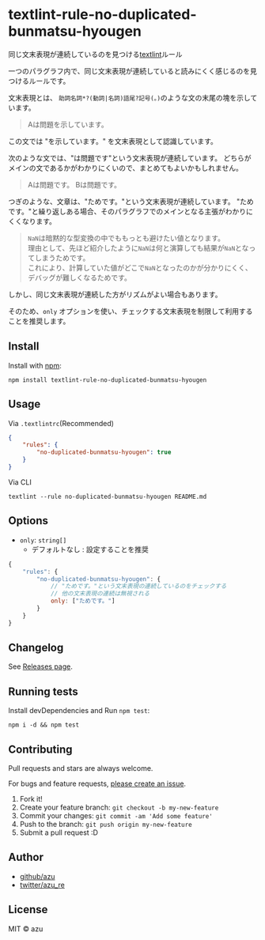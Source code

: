 # textlint-rule-no-duplicated-bunmatsu-hyougen

同じ文末表現が連続しているのを見つける[textlint](https://textlint.github.io/ "textlint")ルール

一つのパラグラフ内で、同じ文末表現が連続していると読みにくく感じるのを見つけるルールです。

文末表現とは、 `助詞名詞*?(動詞|名詞)語尾?記号(。)`のような文の末尾の塊を示しています。

> Aは問題を示しています。

この文では "を示しています。" を文末表現として認識しています。

次のような文では、"は問題です"という文末表現が連続しています。
どちらがメインの文であるかがわかりにくいので、まとめてもよいかもしれません。

> Aは問題です。
> Bは問題です。

つぎのような、文章は、"ためです。"という文末表現が連続しています。
"ためです。"と繰り返しある場合、そのパラグラフでのメインとなる主張がわかりにくくなります。

> `NaN`は暗黙的な型変換の中でももっとも避けたい値となります。  
> 理由として、先ほど紹介したように`NaN`は何と演算しても結果が`NaN`となってしまうためです。  
> これにより、計算していた値がどこで`NaN`となったのかが分かりにくく、デバッグが難しくなるためです。

しかし、同じ文末表現が連続した方がリズムがよい場合もあります。

そのため、`only` オプションを使い、チェックする文末表現を制限して利用することを推奨します。

## Install

Install with [npm](https://www.npmjs.com/):

    npm install textlint-rule-no-duplicated-bunmatsu-hyougen

## Usage

Via `.textlintrc`(Recommended)

```json
{
    "rules": {
        "no-duplicated-bunmatsu-hyougen": true
    }
}
```

Via CLI

```
textlint --rule no-duplicated-bunmatsu-hyougen README.md
```

## Options

- `only`: `string[]`
    - デフォルトなし : 設定することを推奨

```js
{
    "rules": {
        "no-duplicated-bunmatsu-hyougen": {
            // "ためです。"という文末表現の連続しているのをチェックする
            // 他の文末表現の連続は無視される
            only: ["ためです。"]
        }
    }
}
```

## Changelog

See [Releases page](https://github.com/textlint-ja/textlint-rule-no-duplicated-bunmatsu-hyougen/releases).

## Running tests

Install devDependencies and Run `npm test`:

    npm i -d && npm test

## Contributing

Pull requests and stars are always welcome.

For bugs and feature requests, [please create an issue](https://github.com/textlint-ja/textlint-rule-no-duplicated-bunmatsu-hyougen/issues).

1. Fork it!
2. Create your feature branch: `git checkout -b my-new-feature`
3. Commit your changes: `git commit -am 'Add some feature'`
4. Push to the branch: `git push origin my-new-feature`
5. Submit a pull request :D

## Author

- [github/azu](https://github.com/azu)
- [twitter/azu_re](https://twitter.com/azu_re)

## License

MIT © azu
